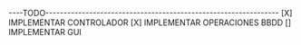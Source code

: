 ----TODO----------------------------------------------------------------
[X] IMPLEMENTAR CONTROLADOR
[X] IMPLEMENTAR OPERACIONES BBDD
[] IMPLEMENTAR GUI